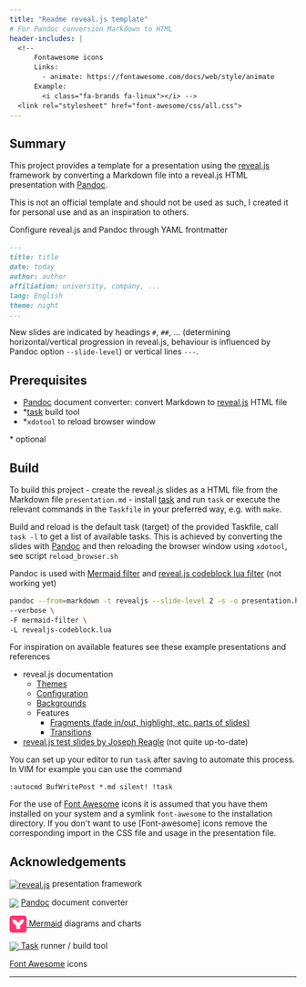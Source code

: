 ```yaml
---
title: "Readme reveal.js template"
# For Pandoc conversion Markdown to HTML
header-includes: |
  <!--
      Fontawesome icons
      Links:
        - animate: https://fontawesome.com/docs/web/style/animate
      Example:
        <i class="fa-brands fa-linux"></i> -->
  <link rel="stylesheet" href="font-awesome/css/all.css">
---
```


## Summary

This project provides a template for a presentation using the [reveal.js] framework by converting a Markdown file into a reveal.js HTML presentation with [Pandoc].

This is not an official template and should not be used as such, I created it for personal use and as an inspiration to others.

Configure reveal.js and Pandoc through YAML frontmatter
```markdown
---
title: title
date: today
author: author
affiliation: university, company, ...
lang: English
theme: night
...
```

New slides are indicated by headings `#`, `##`, ... (determining horizontal/vertical progression in reveal.js, behaviour is influenced by Pandoc option `--slide-level`) or vertical lines `---`.

## Prerequisites

- [Pandoc] document converter: convert Markdown to [reveal.js] HTML file
- \*[task] build tool
- \*`xdotool` to reload browser window

\* optional


## Build

To build this project - create the reveal.js slides as a HTML file from the Markdown file `presentation.md` - install [task] and run `task` or execute the relevant commands in the `Taskfile` in your preferred way, e.g. with `make`.

Build and reload is the default task (target) of the provided Taskfile, call `task -l` to get a list of available tasks. This is achieved by converting the slides with [Pandoc] and then reloading the browser window using `xdotool`, see script `reload_browser.sh`

Pandoc is used with [Mermaid filter](https://github.com/raghur/mermaid-filter) and [reveal.js codeblock lua filter](https://github.com/pandoc/lua-filters/tree/master/revealjs-codeblock) (not working yet)
```bash
pandoc --from=markdown -t revealjs --slide-level 2 -s -o presentation.html presentation.md \
--verbose \
-F mermaid-filter \
-L revealjs-codeblock.lua
```

For inspiration on available features see these example presentations and references
- reveal.js documentation
  - [Themes](https://revealjs.com/themes/)
  - [Configuration](https://revealjs.com/config/)
  - [Backgrounds](https://revealjs.com/backgrounds/)
  - Features
    - [Fragments (fade in/out, highlight, etc. parts of slides)](https://revealjs.com/fragments/)
    - [Transitions](https://revealjs.com/transitions/)
- [reveal.js test slides by Joseph Reagle](https://reagle.org/joseph/talks/2014/exemplar.html#/title-slide) (not quite up-to-date)

You can set up your editor to run `task` after saving to automate this process. In VIM for example you can use the command
```
:autocmd BufWritePost *.md silent! !task
```

For the use of [Font Awesome] icons it is assumed that you have them installed on your system and a symlink `font-awesome` to the installation directory. If you don't want to use [Font-awesome] icons remove the corresponding import in the CSS file and usage in the presentation file.


## Acknowledgements

<a href="https://revealjs.com"><img src="https://revealjs.com/images/logo/reveal-black-text.svg" style="height: 30px; vertical-align: middle;" alt="reveal.js"></a> presentation framework

<a href="https://groups.google.com/g/pandoc-discuss/c/1bKIuyBnWaQ"><img src="https://groups.google.com/group/pandoc-discuss/attach/dd1e7eb3e2439/Sketch16021313.png?part=0.1&view=1" style="height: 30px; vertical-align: middle;"></a>
 [Pandoc](https://pandoc.org) document converter

<a href="https://mermaid.js.org/"><img src="https://raw.githubusercontent.com/mermaid-js/mermaid/develop/docs/public/favicon.svg" style="height: 30px; vertical-align: middle;"> Mermaid</a> diagrams and charts

<a href="https://taskfile.dev/"><img src="https://taskfile.dev/img/logo.svg" style="height: 30px; vertical-align: middle;"> Task</a> runner / build tool

[<i class="fa-solid fa-font-awesome"></i> Font Awesome](https://fontawesome.com/) icons

---
[Pandoc]: https://pandoc.org
[reveal.js]: https://revealjs.com
[task]: https://taskfile.dev/
[Font Awesome]: https://fontawesome.com/

